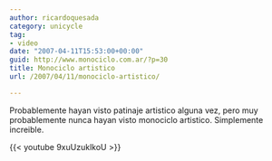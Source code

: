 ```yaml
---
author: ricardoquesada
category: unicycle
tag:
- video
date: "2007-04-11T15:53:00+00:00"
guid: http://www.monociclo.com.ar/?p=30
title: Monociclo artistico
url: /2007/04/11/monociclo-artistico/

---
```


Probablemente hayan visto patinaje artistico alguna vez, pero muy probablemente
nunca hayan visto monociclo artistico. Simplemente increible.

{{< youtube 9xuUzuklkoU >}}
